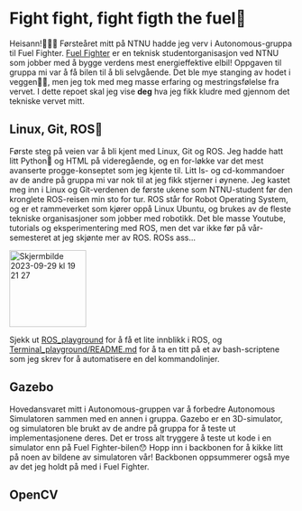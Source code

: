 # Fight fight, fight figth the fuel🥊
Heisann!🙋🏻‍♀️
Førsteåret mitt på NTNU hadde jeg verv i Autonomous-gruppa til Fuel Fighter. [Fuel Fighter](https://www.fuelfighter.no/) er en teknisk studentorganisasjon ved NTNU som jobber med å bygge verdens mest energieffektive elbil! Oppgaven til gruppa mi var å få bilen til å bli selvgående. Det ble mye stanging av hodet i veggen😵‍💫, men jeg tok med meg masse erfaring og mestringsfølelse fra vervet. I dette repoet skal jeg vise **deg** hva jeg fikk kludre med gjennom det tekniske vervet mitt. 

## Linux, Git, ROS🚀
Første steg på veien var å bli kjent med Linux, Git og ROS. Jeg hadde hatt litt Python🐍 og HTML på videregående, og en for-løkke var det mest avanserte progge-konseptet som jeg kjente til. Litt ls- og cd-kommandoer av de andre på gruppa mi var nok til at jeg fikk stjerner i øynene. Jeg kastet meg inn i Linux og Git-verdenen de første ukene som NTNU-student før den kronglete ROS-reisen min sto for tur. ROS står for Robot Operating System, og er et rammeverket som kjører oppå Linux Ubuntu, og brukes av de fleste tekniske organisasjoner som jobber med robotikk. Det ble masse Youtube, tutorials og eksperimentering med ROS, men det var ikke før på vår-semesteret at jeg skjønte mer av ROS. ROSs ass...

<img width="136" alt="Skjermbilde 2023-09-29 kl  19 21 27" src="https://github.com/joeychenggg/fuel-fighter/assets/115096680/0b99fd36-4eff-4698-aa57-bbba1fd0f1ec">

Sjekk ut [ROS_playground](ROS_playground) for å få et lite innblikk i ROS, og [Terminal_playground/README.md](Terminal_playground/README.md) for å ta en titt på et av bash-scriptene som jeg skrev for å automatisere en del kommandolinjer.

## Gazebo
Hovedansvaret mitt i Autonomous-gruppen var å forbedre Autonomous Simulatoren sammen med en annen i gruppa. Gazebo er en 3D-simulator, og simulatoren ble brukt av de andre på gruppa for å teste ut implementasjonene deres. Det er tross alt tryggere å teste ut kode i en simulator enn på Fuel Fighter-bilen😯 Hopp inn i backbonen for å kikke litt på noen av bildene av simulatoren vår! Backbonen oppsummerer også mye av det jeg holdt på med i Fuel Fighter.

## OpenCV
